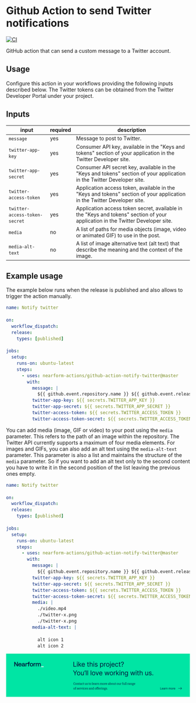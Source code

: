 # Github Action to send Twitter notifications

[![CI](https://github.com/nearform-actions/github-action-notify-twitter/actions/workflows/ci.yml/badge.svg?branch=master)](https://github.com/nearform-actions/github-action-notify-twitter/actions/workflows/ci.yml)

GitHub action that can send a custom message to a Twitter account.

## Usage

Configure this action in your workflows providing the following inputs described below. The Twitter tokens can be obtained from the Twitter Developer Portal under your project.

## Inputs

| input                         | required | description |
|-------------------------------|----------|-------------|
| `message`                     | yes      | Message to post to Twitter. |
| `twitter-app-key`             | yes      | Consumer API key, available in the "Keys and tokens" section of your application in the Twitter Developer site. |
| `twitter-app-secret`          | yes      | Consumer API secret key, available in the "Keys and tokens" section of your application in the Twitter Developer site. |
| `twitter-access-token`        | yes      | Application access token, available in the "Keys and tokens" section of your application in the Twitter Developer site. |
| `twitter-access-token-secret` | yes      | Application access token secret, available in the "Keys and tokens" section of your application in the Twitter Developer site. |
| `media`                       | no       | A list of paths for media objects (image, video or animated GIF) to use in the post. |
| `media-alt-text`              | no       | A list of image alternative text (alt text) that describe the meaning and the context of the image.  |


## Example usage

The example below runs when the release is published and also allows to trigger the action manually.

```yml
name: Notify twitter

on:
  workflow_dispatch:
  release:
    types: [published]

jobs:
  setup:
    runs-on: ubuntu-latest
    steps:
      - uses: nearform-actions/github-action-notify-twitter@master
        with:
          message: |
            ${{ github.event.repository.name }} ${{ github.event.release.tag_name }} has been released. Check out the release notes: ${{ github.event.release.html_url }}
          twitter-app-key: ${{ secrets.TWITTER_APP_KEY }}
          twitter-app-secret: ${{ secrets.TWITTER_APP_SECRET }}
          twitter-access-token: ${{ secrets.TWITTER_ACCESS_TOKEN }}
          twitter-access-token-secret: ${{ secrets.TWITTER_ACCESS_TOKEN_SECRET }}

```

You can add media (image, GIF or video) to your post using the `media` parameter. This refers to the path of an image within the repository.
The Twitter API currently supports a maximum of four media elements.
For images and GIFs, you can also add an alt text using the `media-alt-text` parameter. This parameter is also a list and maintains the structure of the `media` parameter. So if you want to add an alt text only to the second content you have to write it in the second position of the list leaving the previous ones empty.

```yml
name: Notify twitter

on:
  workflow_dispatch:
  release:
    types: [published]

jobs:
  setup:
    runs-on: ubuntu-latest
    steps:
      - uses: nearform-actions/github-action-notify-twitter@master
        with:
          message: |
            ${{ github.event.repository.name }} ${{ github.event.release.tag_name }} has been released. Check out the release notes: ${{ github.event.release.html_url }}
          twitter-app-key: ${{ secrets.TWITTER_APP_KEY }}
          twitter-app-secret: ${{ secrets.TWITTER_APP_SECRET }}
          twitter-access-token: ${{ secrets.TWITTER_ACCESS_TOKEN }}
          twitter-access-token-secret: ${{ secrets.TWITTER_ACCESS_TOKEN_SECRET }}
          media: |
            ./video.mp4
            ./twitter-x.png
            ./twitter-x.png
          media-alt-text: |
            
            alt icon 1
            alt icon 2
```

[![banner](https://raw.githubusercontent.com/nearform/.github/refs/heads/master/assets/os-banner-green.svg)](https://www.nearform.com/contact/?utm_source=open-source&utm_medium=banner&utm_campaign=os-project-pages)


